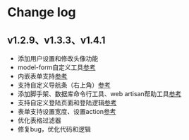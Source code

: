 # Change log

## v1.2.9、v1.3.3、v1.4.1

- 添加用户设置和修改头像功能
- model-form自定义工具[参考](zh/model-form.md?id=自定义工具)
- 内嵌表单支持[参考](zh/model-form-fields.md?id=embeds)
- 支持自定义导航条（右上角）[参考](https://github.com/z-song/elevate-admin/issues/392)
- 添加脚手架、数据库命令行工具、web artisan帮助工具[参考](zh/helpers.md)
- 支持自定义登陆页面和登陆逻辑[参考](zh/qa.md?id=自定义登陆页面和登陆逻辑)
- 表单支持设置宽度、设置action[参考](zh/model-form.md?id=其它方法)
- 优化表格过滤器
- 修复bug，优化代码和逻辑
